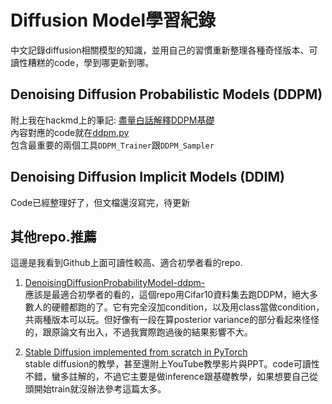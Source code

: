 # Diffusion Model學習紀錄  

中文記錄diffusion相關模型的知識，並用自己的習慣重新整理各種奇怪版本、可讀性糟糕的code，學到哪更新到哪。

## Denoising Diffusion Probabilistic Models (DDPM)  

附上我在hackmd上的筆記: [盡量白話解釋DDPM基礎](https://hackmd.io/@jackson29/rkpmHlK6C)  
內容對應的code就在[ddpm.py](ddpm.py)  
包含最重要的兩個工具```DDPM_Trainer```跟```DDPM_Sampler```

## Denoising Diffusion Implicit Models (DDIM)  

Code已經整理好了，但文檔還沒寫完，待更新


## 其他repo.推薦  

這邊是我看到Github上面可讀性較高、適合初學者看的repo.

1. [DenoisingDiffusionProbabilityModel-ddpm-](https://github.com/zoubohao/DenoisingDiffusionProbabilityModel-ddpm-)<br>應該是最適合初學者的看的，這個repo用Cifar10資料集去跑DDPM，絕大多數人的硬體都跑的了。它有完全沒加condition，以及用class當做condition，共兩種版本可以玩。但好像有一段在算posterior variance的部分看起來怪怪的，跟原論文有出入，不過我實際跑過後的結果影響不大。

2. [Stable Diffusion implemented from scratch in PyTorch](https://github.com/hkproj/pytorch-stable-diffusion)<br>stable diffusion的教學，甚至還附上YouTube教學影片與PPT。code可讀性不錯，蠻多註解的，不過它主要是做inference跟基礎教學，如果想要自己從頭開始train就沒辦法參考這篇太多。
